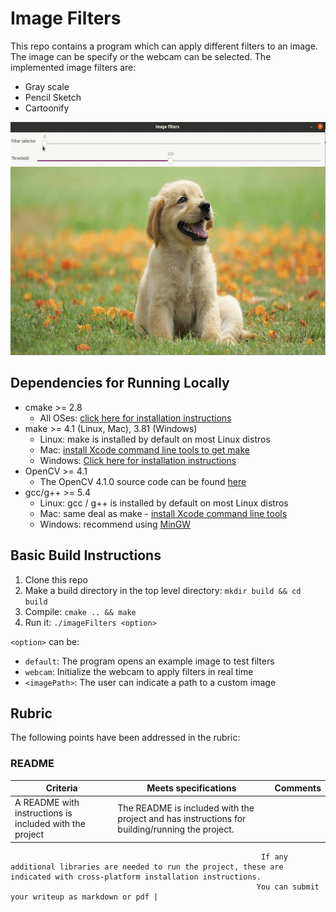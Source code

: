 # Image Filters

This repo contains a program which can apply different filters to an image. The image can be specify or the webcam can be selected. The implemented image filters are:
* Gray scale
* Pencil Sketch
* Cartoonify

<img src="example.gif" width="600" height="373" />

## Dependencies for Running Locally

* cmake >= 2.8
  * All OSes: [click here for installation instructions](https://cmake.org/install/)
* make >= 4.1 (Linux, Mac), 3.81 (Windows)
  * Linux: make is installed by default on most Linux distros
  * Mac: [install Xcode command line tools to get make](https://developer.apple.com/xcode/features/)
  * Windows: [Click here for installation instructions](http://gnuwin32.sourceforge.net/packages/make.htm)
* OpenCV >= 4.1
  * The OpenCV 4.1.0 source code can be found [here](https://github.com/opencv/opencv/tree/4.1.0)
* gcc/g++ >= 5.4
  * Linux: gcc / g++ is installed by default on most Linux distros
  * Mac: same deal as make - [install Xcode command line tools](https://developer.apple.com/xcode/features/)
  * Windows: recommend using [MinGW](http://www.mingw.org/)

## Basic Build Instructions

1. Clone this repo
2. Make a build directory in the top level directory: `mkdir build && cd build`
3. Compile: `cmake .. && make`
4. Run it: `./imageFilters <option>`

`<option>` can be:
* `default`: The program opens an example image to test filters
* `webcam`: Initialize the webcam to apply filters in real time
* `<imagePath>`: The user can indicate a path to a custom image

## Rubric

The following points have been addressed in the rubric:

### README

| Criteria | Meets specifications | Comments |
| -------- | -------------------- | -------- |
| A README with instructions is included with the project | The README is included with the project and has instructions for building/running the project.
                                                            If any additional libraries are needed to run the project, these are indicated with cross-platform installation instructions.
                                                           You can submit your writeup as markdown or pdf |

